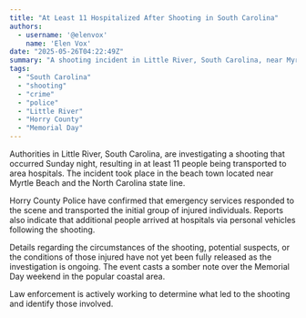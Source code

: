 ```yaml
---
title: "At Least 11 Hospitalized After Shooting in South Carolina"
authors:
  - username: '@elenvox'
    name: 'Elen Vox'
date: "2025-05-26T04:22:49Z"
summary: "A shooting incident in Little River, South Carolina, near Myrtle Beach, over the Memorial Day weekend left at least 11 people hospitalized. Police are investigating the event."
tags:
  - "South Carolina"
  - "shooting"
  - "crime"
  - "police"
  - "Little River"
  - "Horry County"
  - "Memorial Day"
---
```


Authorities in Little River, South Carolina, are investigating a shooting that occurred Sunday night, resulting in at least 11 people being transported to area hospitals. The incident took place in the beach town located near Myrtle Beach and the North Carolina state line.

Horry County Police have confirmed that emergency services responded to the scene and transported the initial group of injured individuals. Reports also indicate that additional people arrived at hospitals via personal vehicles following the shooting.

Details regarding the circumstances of the shooting, potential suspects, or the conditions of those injured have not yet been fully released as the investigation is ongoing. The event casts a somber note over the Memorial Day weekend in the popular coastal area.

Law enforcement is actively working to determine what led to the shooting and identify those involved.
